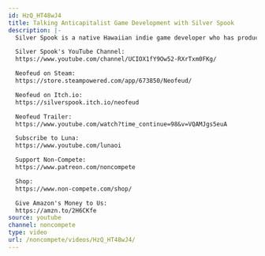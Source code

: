 ```yaml
---
id: HzQ_HT48wJ4
title: Talking Anticapitalist Game Development with Silver Spook
description: |-
  Silver Spook is a native Hawaiian indie game developer who has produced the epic cyberpunk/feudal fantasy crossover anticapitalist game Neofeud.

  Silver Spook's YouTube Channel:
  https://www.youtube.com/channel/UCIOX1fY9Ow52-RXrTxm0FKg/

  Neofeud on Steam:
  https://store.steampowered.com/app/673850/Neofeud/

  Neofeud on Itch.io:
  https://silverspook.itch.io/neofeud

  Neofeud Trailer:
  https://www.youtube.com/watch?time_continue=98&v=VQAMJgs5euA

  Subscribe to Luna:
  https://www.youtube.com/lunaoi

  Support Non-Compete:
  https://www.patreon.com/noncompete

  Shop:
  https://www.non-compete.com/shop/

  Give Amazon's Money to Us:
  https://amzn.to/2H6CKfe
source: youtube
channel: noncompete
type: video
url: /noncompete/videos/HzQ_HT48wJ4/
---
```

